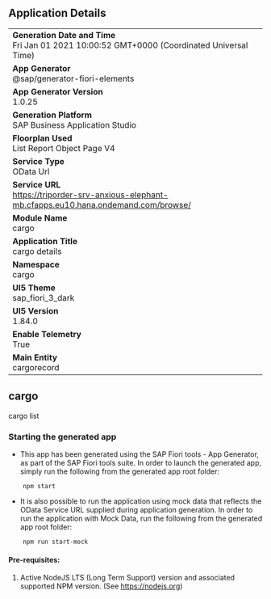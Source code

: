 ## Application Details
|               |
| ------------- |
|**Generation Date and Time**<br>Fri Jan 01 2021 10:00:52 GMT+0000 (Coordinated Universal Time)|
|**App Generator**<br>@sap/generator-fiori-elements|
|**App Generator Version**<br>1.0.25|
|**Generation Platform**<br>SAP Business Application Studio|
|**Floorplan Used**<br>List Report Object Page V4|
|**Service Type**<br>OData Url|
|**Service URL**<br>https://triporder-srv-anxious-elephant-mb.cfapps.eu10.hana.ondemand.com/browse/
|**Module Name**<br>cargo|
|**Application Title**<br>cargo details|
|**Namespace**<br>cargo|
|**UI5 Theme**<br>sap_fiori_3_dark|
|**UI5 Version**<br>1.84.0|
|**Enable Telemetry**<br>True|
|**Main Entity**<br>cargorecord|

## cargo

cargo list

### Starting the generated app

-   This app has been generated using the SAP Fiori tools - App Generator, as part of the SAP Fiori tools suite.  In order to launch the generated app, simply run the following from the generated app root folder:

```
    npm start
```

- It is also possible to run the application using mock data that reflects the OData Service URL supplied during application generation.  In order to run the application with Mock Data, run the following from the generated app root folder:

```
    npm run start-mock
```


#### Pre-requisites:

1. Active NodeJS LTS (Long Term Support) version and associated supported NPM version.  (See https://nodejs.org)


